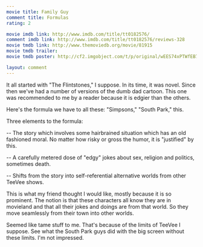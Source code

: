 ```yaml
---
movie title: Family Guy
comment title: Formulas
rating: 2

movie imdb link: http://www.imdb.com/title/tt0182576/
comment imdb link: http://www.imdb.com/title/tt0182576/reviews-328
movie tmdb link: http://www.themoviedb.org/movie/81915
movie tmdb trailer: 
movie tmdb poster: http://cf2.imgobject.com/t/p/original/wEES74xPTWfEB7YxmufmioRs8TX.jpg

layout: comment
---
```


It all started with "The Flintstones," I suppose. In its time, it was novel. Since then we've had a number of versions of the dumb dad cartoon. This one was recommended to me by a reader because it is edgier than the others.

Here's the formula we have to all these: "Simpsons," "South Park," this.

Three elements to the formula:

-- The story which involves some hairbrained situation which has an old fashioned moral. No matter how risky or gross the humor, it is "justified" by this.

-- A carefully metered dose of "edgy" jokes about sex, religion and politics, sometimes death.

-- Shifts from the story into self-referential alternative worlds from other TeeVee shows. 

This is what my friend thought I would like, mostly because it is so prominent. The notion is that these characters all know they are in movieland and that all their jokes and doings are from that world. So they move seamlessly from their town into other worlds.

Seemed like tame stuff to me. That's because of the limits of TeeVee I suppose. See what the South Park guys did with the big screen without these limits. I'm not impressed.